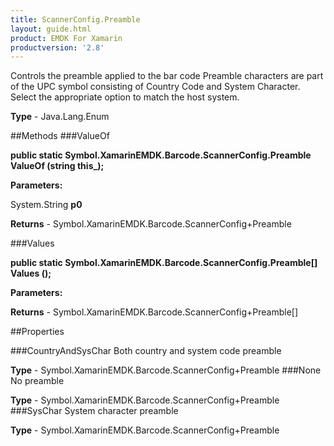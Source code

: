 ```yaml
---
title: ScannerConfig.Preamble
layout: guide.html
product: EMDK For Xamarin 
productversion: '2.8' 
---
```

Controls the preamble applied to the bar code Preamble characters are part of the UPC symbol consisting of Country Code and System Character. Select the appropriate option to match the host system.

**Type** - Java.Lang.Enum

##Methods
###ValueOf

**public static Symbol.XamarinEMDK.Barcode.ScannerConfig.Preamble ValueOf (string this_);**


        

**Parameters:**

System.String **p0** 

**Returns** - Symbol.XamarinEMDK.Barcode.ScannerConfig+Preamble

###Values

**public static Symbol.XamarinEMDK.Barcode.ScannerConfig.Preamble[] Values ();**


        

**Parameters:**

**Returns** - Symbol.XamarinEMDK.Barcode.ScannerConfig+Preamble[]

##Properties

###CountryAndSysChar
Both country and system code preamble

**Type** - Symbol.XamarinEMDK.Barcode.ScannerConfig+Preamble
###None
No preamble

**Type** - Symbol.XamarinEMDK.Barcode.ScannerConfig+Preamble
###SysChar
System character preamble

**Type** - Symbol.XamarinEMDK.Barcode.ScannerConfig+Preamble
